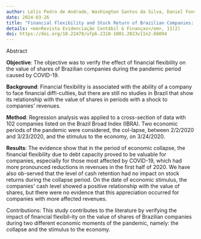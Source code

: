 ```yaml
---
author: Lélis Pedro de Andrade, Washington Santos da Silva, Daniel Fonseca Costa, Bruno César de Melo Moreira, Adriano Olímpio Tonelli.
date: 2024-03-26
title: "Financial Flexibility and Stock Return of Brazilian Companies: Evidence During the COVID-19 Crisis"
details: <em>Revista Evidenciação Contábil & Finanças</em>, 11(2)
doi: https://doi.org/10.22478/ufpb.2318-1001.2023v11n2.66094
---
```


Abstract

**Objective**: The objective was to verify the effect of financial flexibility 
on the value of shares of Brazilian companies during the pandemic 
period caused by COVID-19.

**Background**: Financial flexibility is associated with the ability of 
a company to face financial diffi-culties, but there are still no 
studies in Brazil that show its relationship with the value of 
shares in periods with a shock to companies' revenues.

**Method**: Regression analysis was applied to a cross-section of data 
with 102 companies listed on the Brazil Broad Index (IBRA). Two economic 
periods of the pandemic were considered, the col-lapse, between 2/2/2020 
and 3/23/2020, and the stimulus to the economy, on 3/24/2020.

**Results**: The evidence show that in the period of economic collapse, 
the financial flexibility due to debt capacity proved to be valuable 
for companies, especially for those most affected by COVID-19, which 
had more pronounced reductions in revenues in the first half of 2020. 
We have also ob-served that the level of cash retention had no impact 
on stock returns during the collapse period. On the date of economic 
stimulus, the companies' cash level showed a positive relationship with 
the value of shares, but there were no evidence that this appreciation 
occurred for companies with more affected revenues.

Contributions: This study contributes to the literature by verifying the 
impact of financial flexibil-ity on the value of shares of Brazilian 
companies during two different economic moments of the pandemic, namely: 
the collapse and the stimulus to the economy.